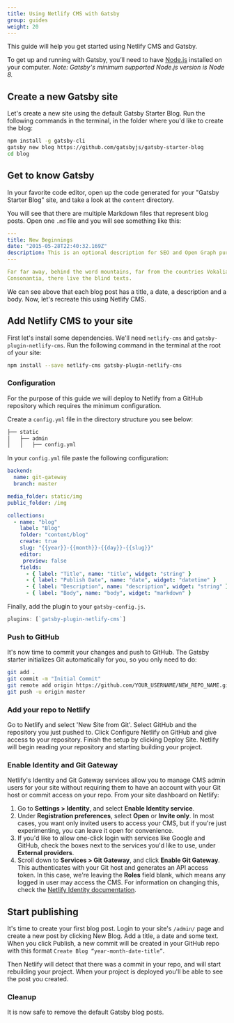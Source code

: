 ```yaml
---
title: Using Netlify CMS with Gatsby
group: guides
weight: 20
---
```

This guide will help you get started using Netlify CMS and Gatsby.

To get up and running with Gatsby, you’ll need to have [Node.js](https://nodejs.org/) installed on your computer. _Note: Gatsby's minimum supported Node.js version is Node 8._

## Create a new Gatsby site

Let's create a new site using the default Gatsby Starter Blog. Run the following commands in the terminal, in the folder where you'd like to create the blog:

```sh
npm install -g gatsby-cli
gatsby new blog https://github.com/gatsbyjs/gatsby-starter-blog
cd blog
```

## Get to know Gatsby

In your favorite code editor, open up the code generated for your "Gatsby Starter Blog" site, and take a look at the `content` directory.

You will see that there are multiple Markdown files that represent blog posts. Open one `.md` file and you will see something like this:

```yml
---
title: New Beginnings
date: "2015-05-28T22:40:32.169Z"
description: This is an optional description for SEO and Open Graph purposes, rather than the default generated excerpt.
---

Far far away, behind the word mountains, far from the countries Vokalia and
Consonantia, there live the blind texts.
```

We can see above that each blog post has a title, a date, a description and a body. Now, let's recreate this using Netlify CMS. 

## Add Netlify CMS to your site

First let's install some dependencies. We'll need `netlify-cms` and `gatsby-plugin-netlify-cms`. Run the following command in the terminal at the root of your site:

```sh
npm install --save netlify-cms gatsby-plugin-netlify-cms
```

### Configuration

For the purpose of this guide we will deploy to Netlify from a GitHub repository which requires the minimum configuration.

Create a `config.yml` file in the directory structure you see below:

```sh
├── static
│   ├── admin
│   │   ├── config.yml
```

In your `config.yml` file paste the following configuration:

```yml
backend:
  name: git-gateway
  branch: master

media_folder: static/img
public_folder: /img

collections:
  - name: "blog"
    label: "Blog"
    folder: "content/blog"
    create: true
    slug: "{{year}}-{{month}}-{{day}}-{{slug}}"
    editor:
     preview: false
    fields:
      - { label: "Title", name: "title", widget: "string" }
      - { label: "Publish Date", name: "date", widget: "datetime" }
      - { label: "Description", name: "description", widget: "string" }
      - { label: "Body", name: "body", widget: "markdown" }
```

Finally, add the plugin to your `gatsby-config.js`.

```javascript
plugins: [`gatsby-plugin-netlify-cms`]
```

### Push to GitHub

It's now time to commit your changes and push to GitHub. The Gatsby starter initializes Git automatically for you, so you only need to do:

```bash
git add .
git commit -m "Initial Commit"
git remote add origin https://github.com/YOUR_USERNAME/NEW_REPO_NAME.git
git push -u origin master
```

### Add your repo to Netlify

Go to Netlify and select 'New Site from Git'. Select GitHub and the repository you just pushed to. Click Configure Netlify on GitHub and give access to your repository. Finish the setup by clicking Deploy Site. Netlify will begin reading your repository and starting building your project.

### Enable Identity and Git Gateway

Netlify's Identity and Git Gateway services allow you to manage CMS admin users for your site without requiring them to have an account with your Git host or commit access on your repo. From your site dashboard on Netlify:

1. Go to **Settings > Identity**, and select **Enable Identity service**.
2. Under **Registration preferences**, select **Open** or **Invite only**. In most cases, you want only invited users to access your CMS, but if you're just experimenting, you can leave it open for convenience.
3. If you'd like to allow one-click login with services like Google and GitHub, check the boxes next to the services you'd like to use, under **External providers**.
4. Scroll down to **Services > Git Gateway**, and click **Enable Git Gateway**. This authenticates with your Git host and generates an API access token. In this case, we're leaving the **Roles** field blank, which means any logged in user may access the CMS. For information on changing this, check the [Netlify Identity documentation](https://www.netlify.com/docs/identity/).

## Start publishing

It's time to create your first blog post. Login to your site's `/admin/` page and create a new post by clicking New Blog. Add a title, a date and some text. When you click Publish, a new commit will be created in your GitHub repo with this format `Create Blog “year-month-date-title”`. 

Then Netlify will detect that there was a commit in your repo, and will start rebuilding your project. When your project is deployed you'll be able to see the post you created.

### Cleanup

It is now safe to remove the default Gatsby blog posts.
